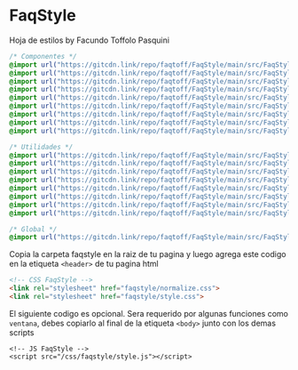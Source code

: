 # FaqStyle

Hoja de estilos by Facundo Toffolo Pasquini
```css
/* Componentes */
@import url("https://gitcdn.link/repo/faqtoff/FaqStyle/main/src/FaqStyle/Alert/Alert.css");
@import url("https://gitcdn.link/repo/faqtoff/FaqStyle/main/src/FaqStyle/Button/Button.css");
@import url("https://gitcdn.link/repo/faqtoff/FaqStyle/main/src/FaqStyle/Card/Card.css");
@import url("https://gitcdn.link/repo/faqtoff/FaqStyle/main/src/FaqStyle/Forms/Forms.css");
@import url("https://gitcdn.link/repo/faqtoff/FaqStyle/main/src/FaqStyle/FaqFooter/FaqFooter.css");
@import url("https://gitcdn.link/repo/faqtoff/FaqStyle/main/src/FaqStyle/Modal/Modal.css");
@import url("https://gitcdn.link/repo/faqtoff/FaqStyle/main/src/FaqStyle/Navbar/Navbar.css");
@import url("https://gitcdn.link/repo/faqtoff/FaqStyle/main/src/FaqStyle/Navbar/NavbarAside.css");
@import url("https://gitcdn.link/repo/faqtoff/FaqStyle/main/src/FaqStyle/Progressbar/Progressbar.css");

/* Utilidades */
@import url("https://gitcdn.link/repo/faqtoff/FaqStyle/main/src/FaqStyle/Colors/Colors.css");
@import url("https://gitcdn.link/repo/faqtoff/FaqStyle/main/src/FaqStyle/Conteiners.css");
@import url("https://gitcdn.link/repo/faqtoff/FaqStyle/main/src/FaqStyle/Display.css");
@import url("https://gitcdn.link/repo/faqtoff/FaqStyle/main/src/FaqStyle/Grid.css");
@import url("https://gitcdn.link/repo/faqtoff/FaqStyle/main/src/FaqStyle/Size.css");
@import url("https://gitcdn.link/repo/faqtoff/FaqStyle/main/src/FaqStyle/Text.css");
@import url("https://gitcdn.link/repo/faqtoff/FaqStyle/main/src/FaqStyle/Margin.css");
@import url("https://gitcdn.link/repo/faqtoff/FaqStyle/main/src/FaqStyle/Padding.css");

/* Global */
@import url("https://gitcdn.link/repo/faqtoff/FaqStyle/main/src/FaqStyle/FaqStyle.css");
```

Copia la carpeta faqstyle en la raiz de tu pagina y luego agrega este codigo en la etiqueta `<header>` de tu pagina html
```html
<!-- CSS FaqStyle -->
<link rel="stylesheet" href="faqstyle/normalize.css">
<link rel="stylesheet" href="faqstyle/style.css">
```
El siguiente codigo es opcional. Sera requerido por algunas funciones como `ventana`, debes copiarlo al final de la etiqueta `<body>` junto con los demas scripts
```
<!-- JS FaqStyle -->
<script src="/css/faqstyle/style.js"></script>
```
